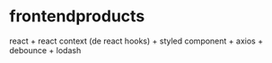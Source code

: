 # frontendproducts
react + react context (de react hooks) + styled component + axios + debounce + lodash
